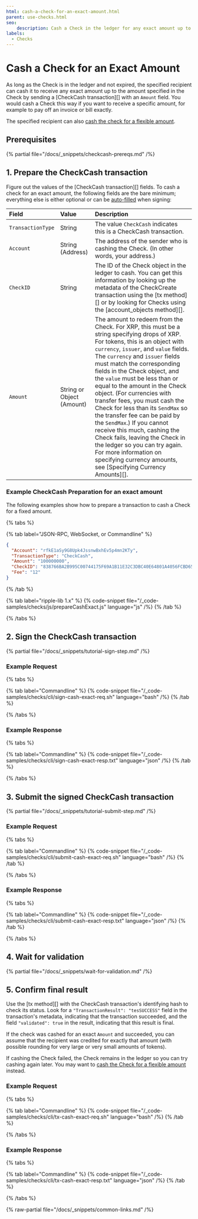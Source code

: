 ```yaml
---
html: cash-a-check-for-an-exact-amount.html
parent: use-checks.html
seo:
    description: Cash a Check in the ledger for any exact amount up to the amount it specifies.
labels:
  - Checks
---
```

# Cash a Check for an Exact Amount

As long as the Check is in the ledger and not expired, the specified recipient can cash it to receive any exact amount up to the amount specified in the Check by sending a [CheckCash transaction][] with an `Amount` field. You would cash a Check this way if you want to receive a specific amount, for example to pay off an invoice or bill exactly.

The specified recipient can also [cash the check for a flexible amount](cash-a-check-for-a-flexible-amount.md).

## Prerequisites

{% partial file="/docs/_snippets/checkcash-prereqs.md" /%} 

## 1. Prepare the CheckCash transaction

Figure out the values of the [CheckCash transaction][] fields. To cash a check for an exact amount, the following fields are the bare minimum; everything else is either optional or can be [auto-filled](../../../references/protocol/transactions/common-fields.md#auto-fillable-fields) when signing:

| Field             | Value                     | Description                  |
|:------------------|:--------------------------|:-----------------------------|
| `TransactionType` | String                    | The value `CheckCash` indicates this is a CheckCash transaction. |
| `Account`         | String (Address)          | The address of the sender who is cashing the Check. (In other words, your address.) |
| `CheckID`         | String                    | The ID of the Check object in the ledger to cash. You can get this information by looking up the metadata of the CheckCreate transaction using the [tx method][] or by looking for Checks using the [account_objects method][]. |
| `Amount`          | String or Object (Amount) | The amount to redeem from the Check. For XRP, this must be a string specifying drops of XRP. For tokens, this is an object with `currency`, `issuer`, and `value` fields. The `currency` and `issuer` fields must match the corresponding fields in the Check object, and the `value` must be less than or equal to the amount in the Check object. (For currencies with transfer fees, you must cash the Check for less than its `SendMax` so the transfer fee can be paid by the `SendMax`.) If you cannot receive this much, cashing the Check fails, leaving the Check in the ledger so you can try again. For more information on specifying currency amounts, see [Specifying Currency Amounts][]. |


### Example CheckCash Preparation for an exact amount

The following examples show how to prepare a transaction to cash a Check for a fixed amount.

{% tabs %}

{% tab label="JSON-RPC, WebSocket, or Commandline" %}
```json
{
  "Account": "rfkE1aSy9G8Upk4JssnwBxhEv5p4mn2KTy",
  "TransactionType": "CheckCash",
  "Amount": "100000000",
  "CheckID": "838766BA2B995C00744175F69A1B11E32C3DBC40E64801A4056FCBD657F57334",
  "Fee": "12"
}
```
{% /tab %}

{% tab label="ripple-lib 1.x" %}
{% code-snippet file="/_code-samples/checks/js/prepareCashExact.js" language="js" /%}
{% /tab %}

{% /tabs %}

## 2. Sign the CheckCash transaction

{% partial file="/docs/_snippets/tutorial-sign-step.md" /%} 

### Example Request

{% tabs %}

{% tab label="Commandline" %}
{% code-snippet file="/_code-samples/checks/cli/sign-cash-exact-req.sh" language="bash" /%}
{% /tab %}

{% /tabs %}


### Example Response

{% tabs %}

{% tab label="Commandline" %}
{% code-snippet file="/_code-samples/checks/cli/sign-cash-exact-resp.txt" language="json" /%}
{% /tab %}

{% /tabs %}


## 3. Submit the signed CheckCash transaction

{% partial file="/docs/_snippets/tutorial-submit-step.md" /%} 

### Example Request

{% tabs %}

{% tab label="Commandline" %}
{% code-snippet file="/_code-samples/checks/cli/submit-cash-exact-req.sh" language="bash" /%}
{% /tab %}

{% /tabs %}


### Example Response

{% tabs %}

{% tab label="Commandline" %}
{% code-snippet file="/_code-samples/checks/cli/submit-cash-exact-resp.txt" language="json" /%}
{% /tab %}

{% /tabs %}

## 4. Wait for validation

{% partial file="/docs/_snippets/wait-for-validation.md" /%} 

## 5. Confirm final result

Use the [tx method][] with the CheckCash transaction's identifying hash to check its status. Look for a `"TransactionResult": "tesSUCCESS"` field in the transaction's metadata, indicating that the transaction succeeded, and the field `"validated": true` in the result, indicating that this result is final.

If the check was cashed for an exact `Amount` and succeeded, you can assume that the recipient was credited for exactly that amount (with possible rounding for very large or very small amounts of tokens).

If cashing the Check failed, the Check remains in the ledger so you can try cashing again later. You may want to [cash the Check for a flexible amount](cash-a-check-for-a-flexible-amount.md) instead.

### Example Request

{% tabs %}

{% tab label="Commandline" %}
{% code-snippet file="/_code-samples/checks/cli/tx-cash-exact-req.sh" language="bash" /%}
{% /tab %}

{% /tabs %}


### Example Response

{% tabs %}

{% tab label="Commandline" %}
{% code-snippet file="/_code-samples/checks/cli/tx-cash-exact-resp.txt" language="json" /%}
{% /tab %}

{% /tabs %}

{% raw-partial file="/docs/_snippets/common-links.md" /%}
